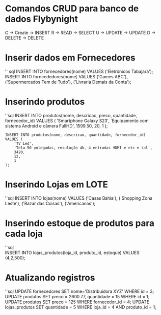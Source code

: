 # Comandos CRUD para banco de dados Flybynight

C -> Create -> INSERT
R -> READ -> SELECT
U -> UPDATE -> UPDATE
D -> DELETE -> DELETE

# Inserir dados em Fornecedores
'' sql
    INSERT INTO fornecedores(nome) VALUES ('Eletrônicos Tabajara');
    INSERT INTO forncededores(nome) VALUES
    ('Games ABC'),
    ('Supermercados Tem de Tudo'),
    ('Livraria Demais da Conta');

# Inserindo produtos
''sql
    INSERT INTO produtos(nome, descricao, preco, quantidade, fornecedor_id) VALUES (
        'Smartphone Galaxy S23', 
        'Equipamento com sistema Android e câmera FullHD',
        1599.50,
        20,
        1
        );

    INSERT INTO produtos(nome, descricao, quantidade, fornecedor_id) VALUES (
        'TV Led',
        'Tela 50 polegadas, resulução 4k, 4 entradas HDMI e etc e tal',
        3420,
        12,
        1
    );

# Inserindo Lojas em LOTE
''sql
    INSERT INTO lojas(nome) VALUES
        ('Casas Bahia'),
        ('Shopping Zona Leste'),
        ('Bazar das Coisas'),
        ('Americanas');

# Inserindo estoque de produtos para cada loja
''sql    
    INSERT INTO lojas_produtos(loja_id, produto_id, estoque) VALUES
        (4,2,500);

# Atualizando registros
''sql
    UPDATE fornecedores SET nome='Distribuidora XYZ' WHERE id = 3;
    UPDATE produtos SET preco = 2600.77, quantidade = 15 WHERE id = 1;
    UPDATE produtos SET preco = 125 WHERE fornecedor_id = 4;
    UPDATE lojas_produtos SET quantidade = 5 WHERE loja_id = 4 AND produto_id = 1;

    